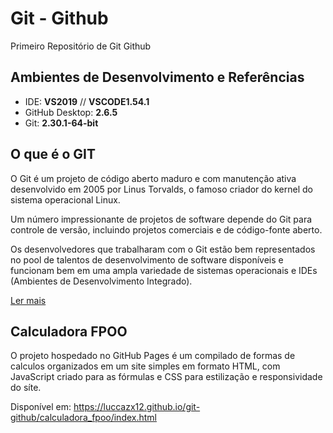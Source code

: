 # Git - Github
Primeiro Repositório de Git Github

## **Ambientes de Desenvolvimento e Referências**

* IDE:    **VS2019** // **VSCODE1.54.1**
* GitHub Desktop: **2.6.5**
* Git: **2.30.1-64-bit**

## O que é o GIT

O Git é um projeto de código aberto maduro e com manutenção ativa desenvolvido em 2005 por Linus Torvalds, o famoso criador do kernel do sistema operacional Linux. 

Um número impressionante de projetos de software depende do Git para controle de versão, incluindo projetos comerciais e de código-fonte aberto. 

Os desenvolvedores que trabalharam com o Git estão bem representados no pool de talentos de desenvolvimento de software disponíveis e funcionam bem em uma ampla variedade de sistemas operacionais e IDEs (Ambientes de Desenvolvimento Integrado).

[Ler mais](https://www.atlassian.com/br/git/tutorials/what-is-git)


## Calculadora FPOO

O projeto hospedado no GitHub Pages é um compilado de formas de calculos organizados em um site simples em formato HTML, com JavaScript criado para as fórmulas e CSS para estilização e responsividade do síte.

Disponível em: https://luccazx12.github.io/git-github/calculadora_fpoo/index.html
